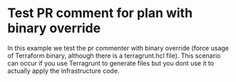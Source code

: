 # Test PR comment for plan with binary override

In this example we test the pr commenter with binary override (force usage of Terraform binary, although there is a terragrunt.hcl file).
This scenario can occur if you use Terragrunt to generate files but you dont use it to actually apply the infrastructure code.
